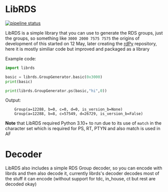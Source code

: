 # LibRDS
[![pipeline status](https://flerken.zapto.org:1115/kuba/librds/badges/main/pipeline.svg)](https://flerken.zapto.org:1115/kuba/librds/-/commits/main)


LibRDS is a simple library that you can use to generate the RDS groups, just the groups, so something like `3000 2000 7575 7575` the origins of development of this started on 12 May, later creating the [rdPy](https://github.com/KubaPro010/rdPy) repository, here it is mostly similiar code but improved and packaged as a library

Example code:
```python
import librds

basic = librds.GroupGenerator.basic(0x3000)
print(basic)

print(librds.GroupGenerator.ps(basic,"hi",0))
```

Output:
```
    Group(a=12288, b=0, c=0, d=0, is_version_b=None)
    Group(a=12288, b=8, c=57549, d=26729, is_version_b=False)
```

**Note** that LibRDS required Python 3.10+ to run due to its use of `match` in the character set which is required for PS, RT, PTYN and also match is used in AF

# Decoder
LibRDS also includes a simple RDS Group decoder, so you can encode with librds and then also decode it, currently librds's decoder decodes most of the stuff it can encode (without support for tdc, in_house, ct but rest are decoded okay)